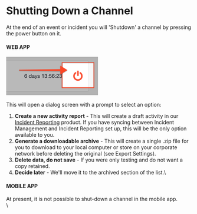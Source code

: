 # Shutting Down a Channel

At the end of an event or incident you will 'Shutdown' a channel by pressing the power button on it.

#### WEB APP

![](<../../.gitbook/assets/shutting down a channel.png>)

This will open a dialog screen with a prompt to select an option:

1. **Create a new activity report** - This will create a draft activity in our [Incident Reporting](../../incident-reporting/getting-started.md) product. If you have syncing between Incident Management and Incident Reporting set up, this will be the only option available to you.&#x20;
2. **Generate a downloadable archive** - This will create a single .zip file for you to download to your local computer or store on your corporate network before deleting the original (see Export Settings).
3. **Delete data, do not save** - If you were only testing and do not want a copy retained.
4. **Decide later** - We'll move it to the archived section of the list.\


#### MOBILE APP

At present, it is not possible to shut-down a channel in the mobile app.\
\
